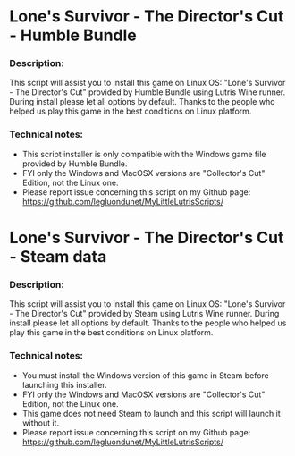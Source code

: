 # Lone's Survivor - The Director's Cut - Humble Bundle

### Description:
This script will assist you to install this game on Linux OS:
"Lone's Survivor - The Director's Cut" provided by Humble Bundle using Lutris Wine runner.
During install please let all options by default.
Thanks to the people who helped us play this game in the best conditions on Linux platform.

### Technical notes:
- This script installer is only compatible with the Windows game file provided by Humble Bundle.
- FYI only the Windows and MacOSX versions are "Collector's Cut" Edition, not the Linux one.
- Please report issue concerning this script on my Github page:
https://github.com/legluondunet/MyLittleLutrisScripts/

# Lone's Survivor - The Director's Cut - Steam data

### Description:
This script will assist you to install this game on Linux OS:
"Lone's Survivor - The Director's Cut" provided by Steam using Lutris Wine runner.
During install please let all options by default.
Thanks to the people who helped us play this game in the best conditions on Linux platform.

### Technical notes:
- You must install the Windows version of this game in Steam before launching this installer.
- FYI only the Windows and MacOSX versions are "Collector's Cut" Edition, not the Linux one.
- This game does not need Steam to launch and this script will launch it without it.
- Please report issue concerning this script on my Github page:
https://github.com/legluondunet/MyLittleLutrisScripts/
